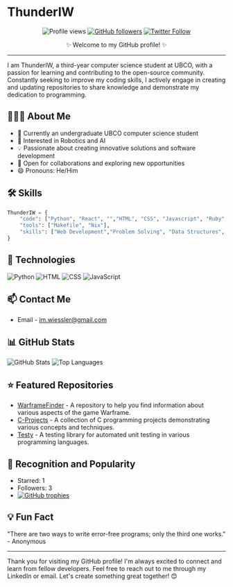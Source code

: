 # ThunderIW

<div align="center">

![Profile views](https://gpvc.arturio.dev/ThunderIW) 
[![GitHub followers](https://img.shields.io/github/followers/ThunderIW?style=social)](https://github.com/ThunderIW)
[![Twitter Follow](https://img.shields.io/twitter/follow/thunderiw?style=social)](https://twitter.com/ThunderIW)

✨ Welcome to my GitHub profile! ✨

</div>

---

I am ThunderIW, a third-year computer science student at UBCO, with a passion for learning and contributing to the open-source community. Constantly seeking to improve my coding skills, I actively engage in creating and updating repositories to share knowledge and demonstrate my dedication to programming. 

## 👨🏻‍💻 About Me

- 💼 Currently an undergraduate UBCO computer science student 
- 🌱 Interested in Robotics and AI
- 💡 Passionate about creating innovative solutions and software development
- 🤝 Open for collaborations and exploring new opportunities
- 😄 Pronouns: He/Him

## 🛠 Skills

```python
ThunderIW = {
    "code": ["Python", "React", "","HTML", "CSS", "Javascript", "Ruby", "Shell"],
    "tools": ["Makefile", "Nix"],
    "skills": ["Web Development","Problem Solving", "Data Structures", "Algorithms","FrontEnd Development"]
}
```

## 🔧 Technologies

![Python](https://img.shields.io/badge/-Python-black?style=flat&logo=Python&logoColor=white)
![HTML](https://img.shields.io/badge/-HTML-E34F26?style=flat&logo=HTML5&logoColor=white)
![CSS](https://img.shields.io/badge/-CSS-1572B6?style=flat&logo=css3)
![JavaScript](https://img.shields.io/badge/-JavaScript-black?style=flat&logo=javascript)

## 📫 Contact Me

- Email - [im.wiessler@gmail.com](mailto:im.wiessler@gmail.com)

## 📊 GitHub Stats

![GitHub Stats](https://github-readme-stats.vercel.app/api?username=ThunderIW&show_icons=true&title_color=ffffff&icon_color=bb2acf&text_color=daf7dc&bg_color=151515)
![Top Languages](https://github-readme-stats.vercel.app/api/top-langs/?username=ThunderIW&hide=TeX&layout=compact&title_color=ffffff&text_color=daf7dc&bg_color=151515)

## ⭐ Featured Repositories

- [WarframeFinder](https://github.com/ThunderIW/WarframeFinder) - A repository to help you find information about various aspects of the game Warframe.
- [C-Projects](https://github.com/ThunderIW/C-Projects) - A collection of C programming projects demonstrating various concepts and techniques.
- [Testy](https://github.com/ThunderIW/Testy) - A testing library for automated unit testing in various programming languages.

## 🌟 Recognition and Popularity

- Starred: 1
- Followers: 3
- [![GitHub trophies](https://github-profile-trophy.vercel.app/?username=ThunderIW)](https://github.com/ThunderIW)

## 💡 Fun Fact

"There are two ways to write error-free programs; only the third one works." - Anonymous

---

Thank you for visiting my GitHub profile! I'm always excited to connect and learn from fellow developers. Feel free to reach out to me through my LinkedIn or email. Let's create something great together! 😊
